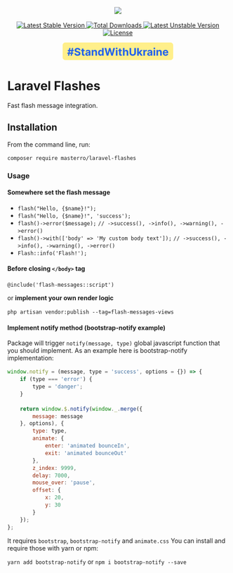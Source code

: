 <p align="center">
    <img src="https://laravel.com/assets/img/components/logo-laravel.svg">
</p>

<p align="center">
    <a href="https://packagist.org/packages/masterro/laravel-flashes">
        <img src="https://poser.pugx.org/masterro/laravel-flashes/v/stable" alt="Latest Stable Version">
    </a>
    <a href="https://packagist.org/packages/masterro/laravel-flashes">
        <img src="https://poser.pugx.org/masterro/laravel-flashes/downloads" alt="Total Downloads">
    </a>
    <a href="https://packagist.org/packages/masterro/laravel-flashes">
        <img src="https://poser.pugx.org/masterro/laravel-flashes/v/unstable" alt="Latest Unstable Version">
    </a>
    <a href="https://github.com/MasterRO94/laravel-flashes/blob/master/LICENSE">
        <img src="https://poser.pugx.org/masterro/laravel-flashes/license" alt="License">
    </a>
</p>

<p align="center">
    <a href="https://github.com/vshymanskyy/StandWithUkraine/blob/main/docs/README.md">
        <img src="https://raw.githubusercontent.com/vshymanskyy/StandWithUkraine/main/badges/StandWithUkraine.svg" alt="StandWithUkraine">
    </a>
</p>

# Laravel Flashes
Fast flash message integration.


## Installation

From the command line, run:

```
composer require masterro/laravel-flashes
```

### Usage

#### Somewhere set the flash message 
- `flash("Hello, {$name}!");`
- `flash("Hello, {$name}!", 'success');`
- `flash()->error($message);` `// ->success(), ->info(), ->warning(), ->error()`
- `flash()->with(['body' => 'My custom body text']);` `// ->success(), ->info(), ->warning(), ->error()`
- `Flash::info('Flash!');`

#### Before closing `</body>` tag
`@include('flash-messages::script')`

or **implement your own render logic**

`php artisan vendor:publish --tag=flash-messages-views`

#### Implement notify method (bootstrap-notify example)
Package will trigger `notify(message, type)` global javascript function that you should implement. As an example here is bootstrap-notify implementation: 
```javascript
window.notify = (message, type = 'success', options = {}) => {
    if (type === 'error') {
        type = 'danger';
    }

    return window.$.notify(window._.merge({
        message: message
    }, options), {
        type: type,
        animate: {
            enter: 'animated bounceIn',
            exit: 'animated bounceOut'
        },
        z_index: 9999,
        delay: 7000,
        mouse_over: 'pause',
        offset: {
            x: 20,
            y: 30
        }
    });
};
```

It requires `bootstrap`, `bootstrap-notify` and `animate.css`
You can install and require those with yarn or npm:

`yarn add bootstrap-notify` or `npm i bootstrap-notify --save`
